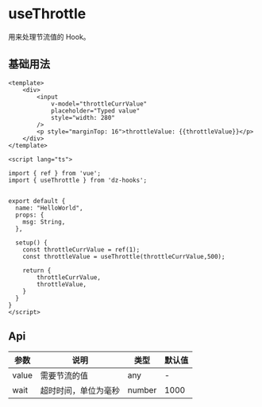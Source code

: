 # useThrottle

用来处理节流值的 Hook。

## 基础用法

<useThrottle />

```vue
<template>
    <div>
        <input
            v-model="throttleCurrValue"
            placeholder="Typed value"
            style="width: 280"
        />
        <p style="marginTop: 16">throttleValue: {{throttleValue}}</p>
    </div>
</template>

<script lang="ts">

import { ref } from 'vue';
import { useThrottle } from 'dz-hooks';


export default {
  name: "HelloWorld",
  props: {
    msg: String,
  },

  setup() {
    const throttleCurrValue = ref(1);
    const throttleValue = useThrottle(throttleCurrValue,500);

    return {
        throttleCurrValue,
        throttleValue,
    }
  }
}
</script>
```

## Api

| 参数   | 说明         | 类型         | 默认值  |
| ---- | ---------- | ---------- | ---- |
| value   | 需要节流的值  | any | -    |
| wait | 超时时间，单位为毫秒 | number     | 1000 |